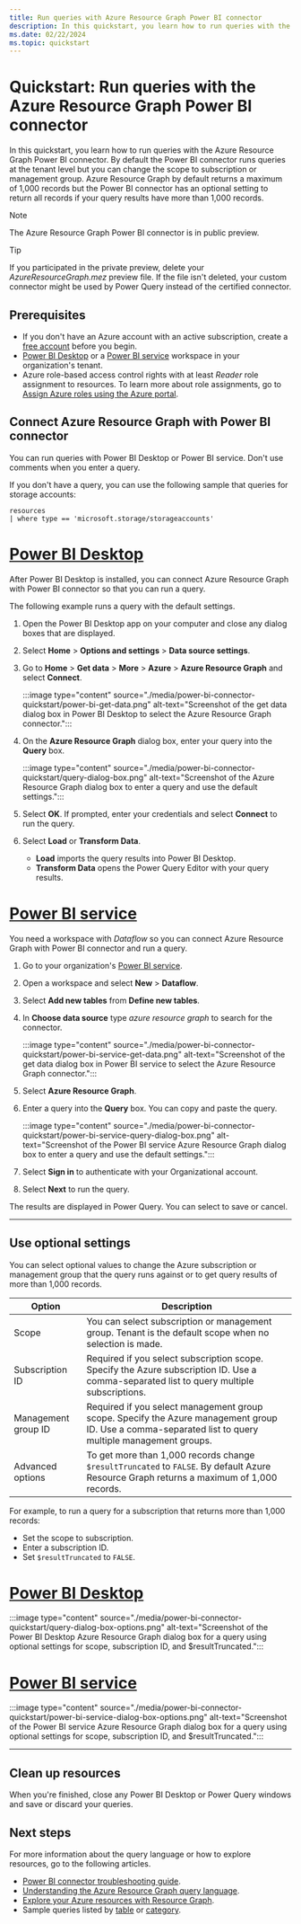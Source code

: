 ```yaml
---
title: Run queries with Azure Resource Graph Power BI connector
description: In this quickstart, you learn how to run queries with the Azure Resource Graph Power BI connector.
ms.date: 02/22/2024
ms.topic: quickstart
---
```


# Quickstart: Run queries with the Azure Resource Graph Power BI connector

In this quickstart, you learn how to run queries with the Azure Resource Graph Power BI connector. By default the Power BI connector runs queries at the tenant level but you can change the scope to subscription or management group. Azure Resource Graph by default returns a maximum of 1,000 records but the Power BI connector has an optional setting to return all records if your query results have more than 1,000 records.

> [!NOTE]
> The Azure Resource Graph Power BI connector is in public preview.

> [!TIP]
> If you participated in the private preview, delete your _AzureResourceGraph.mez_ preview file. If the file isn't deleted, your custom connector might be used by Power Query instead of the certified connector.

## Prerequisites

- If you don't have an Azure account with an active subscription, create a [free account](https://azure.microsoft.com/free/?WT.mc_id=A261C142F) before you begin.
- [Power BI Desktop](https://powerbi.microsoft.com/desktop/) or a [Power BI service](https://app.powerbi.com/) workspace in your organization's tenant.
- Azure role-based access control rights with at least _Reader_ role assignment to resources. To learn more about role assignments, go to [Assign Azure roles using the Azure portal](../../role-based-access-control/role-assignments-portal.yml).

## Connect Azure Resource Graph with Power BI connector

You can run queries with Power BI Desktop or Power BI service. Don't use comments when you enter a query.

If you don't have a query, you can use the following sample that queries for storage accounts:

```kusto
resources
| where type == 'microsoft.storage/storageaccounts'
```

# [Power BI Desktop](#tab/power-bi-desktop)

After Power BI Desktop is installed, you can connect Azure Resource Graph with Power BI connector so that you can run a query.

The following example runs a query with the default settings.

1. Open the Power BI Desktop app on your computer and close any dialog boxes that are displayed.
1. Select **Home** > **Options and settings** > **Data source settings**.
1. Go to **Home** > **Get data** > **More** > **Azure** > **Azure Resource Graph** and select **Connect**.

   :::image type="content" source="./media/power-bi-connector-quickstart/power-bi-get-data.png" alt-text="Screenshot of the get data dialog box in Power BI Desktop to select the Azure Resource Graph connector.":::

1. On the **Azure Resource Graph** dialog box, enter your query into the **Query** box.

   :::image type="content" source="./media/power-bi-connector-quickstart/query-dialog-box.png" alt-text="Screenshot of the Azure Resource Graph dialog box to enter a query and use the default settings.":::

1. Select **OK**. If prompted, enter your credentials and select **Connect** to run the query.
1. Select **Load** or **Transform Data**.

   - **Load** imports the query results into Power BI Desktop.
   - **Transform Data** opens the Power Query Editor with your query results.

# [Power BI service](#tab/power-bi-service)

You need a workspace with _Dataflow_ so you can connect Azure Resource Graph with Power BI connector and run a query.

1. Go to your organization's [Power BI service](https://app.powerbi.com/).
1. Open a workspace and select **New** > **Dataflow**.
1. Select **Add new tables** from **Define new tables**.
1. In **Choose data source** type _azure resource graph_ to search for the connector.

   :::image type="content" source="./media/power-bi-connector-quickstart/power-bi-service-get-data.png" alt-text="Screenshot of the get data dialog box in Power BI service to select the Azure Resource Graph connector.":::

1. Select **Azure Resource Graph**.
1. Enter a query into the **Query** box. You can copy and paste the query.

   :::image type="content" source="./media/power-bi-connector-quickstart/power-bi-service-query-dialog-box.png" alt-text="Screenshot of the Power BI service Azure Resource Graph dialog box to enter a query and use the default settings.":::

1. Select **Sign in** to authenticate with your Organizational account.
1. Select **Next** to run the query.

The results are displayed in Power Query. You can select to save or cancel.

---

## Use optional settings

You can select optional values to change the Azure subscription or management group that the query runs against or to get query results of more than 1,000 records.

| Option | Description |
| ---- | ---- |
| Scope | You can select subscription or management group. Tenant is the default scope when no selection is made. |
| Subscription ID | Required if you select subscription scope. Specify the Azure subscription ID. Use a comma-separated list to query multiple subscriptions. |
| Management group ID | Required if you select management group scope. Specify the Azure management group ID. Use a comma-separated list to query multiple management groups. |
| Advanced options | To get more than 1,000 records change `$resultTruncated` to `FALSE`. By default Azure Resource Graph returns a maximum of 1,000 records. |

For example, to run a query for a subscription that returns more than 1,000 records:

- Set the scope to subscription.
- Enter a subscription ID.
- Set `$resultTruncated` to `FALSE`.

# [Power BI Desktop](#tab/power-bi-desktop)

:::image type="content" source="./media/power-bi-connector-quickstart/query-dialog-box-options.png" alt-text="Screenshot of the Power BI Desktop Azure Resource Graph dialog box for a query using optional settings for scope, subscription ID, and $resultTruncated.":::

# [Power BI service](#tab/power-bi-service)

:::image type="content" source="./media/power-bi-connector-quickstart/power-bi-service-dialog-box-options.png" alt-text="Screenshot of the Power BI service Azure Resource Graph dialog box for a query using optional settings for scope, subscription ID, and $resultTruncated.":::

---

## Clean up resources

When you're finished, close any Power BI Desktop or Power Query windows and save or discard your queries.

## Next steps

For more information about the query language or how to explore resources, go to the following articles.

- [Power BI connector troubleshooting guide](./troubleshoot/power-bi-connector.md).
- [Understanding the Azure Resource Graph query language](./concepts/query-language.md).
- [Explore your Azure resources with Resource Graph](./concepts/explore-resources.md).
- Sample queries listed by [table](./samples/samples-by-table.md) or [category](./samples/samples-by-category.md).
